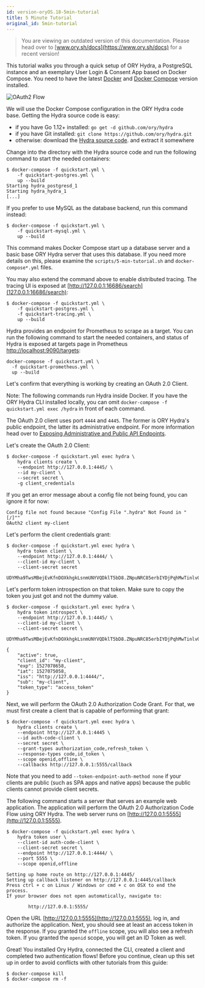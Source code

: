 ```yaml
---
id: version-oryOS.18-5min-tutorial
title: 5 Minute Tutorial
original_id: 5min-tutorial
---
```


> You are viewing an outdated version of this documentation. Please head over
> to [www.ory.sh/docs](https://www.ory.sh/docs) for a recent version!

This tutorial walks you through a quick setup of ORY Hydra, a PostgreSQL
instance and an exemplary User Login & Consent App based on Docker Compose. You
need to have the latest [Docker](https://www.docker.com) and
[Docker Compose](https://docs.docker.com/compose) version installed.

<img src="/images/docs/hydra/oauth2-flow.gif" alt="OAuth2 Flow">

We will use the Docker Compose configuration in the ORY Hydra code base. Getting
the Hydra source code is easy:

- if you have Go 1.12+ installed: `go get -d github.com/ory/hydra`
- if you have Git installed: `git clone https://github.com/ory/hydra.git`
- otherwise: download the
  [Hydra source code](https://github.com/ory-am/hydra/archive/master.zip). and
  extract it somewhere

Change into the directory with the Hydra source code and run the following
command to start the needed containers:

```
$ docker-compose -f quickstart.yml \
    -f quickstart-postgres.yml \
    up --build
Starting hydra_postgresd_1
Starting hydra_hydra_1
[...]
```

If you prefer to use MySQL as the database backend, run this command instead:

```
$ docker-compose -f quickstart.yml \
    -f quickstart-mysql.yml \
    up --build
```

This command makes Docker Compose start up a database server and a basic base
ORY Hydra server that uses this database. If you need more details on this,
please examine the `scripts/5-min-tutorial.sh` and `docker-compose*.yml` files.

You may also extend the command above to enable distributed tracing. The tracing
UI is exposed at [http://127.0.0.1:16686/search](127.0.0.1:16686/search):

```
$ docker-compose -f quickstart.yml \
    -f quickstart-postgres.yml \
    -f quickstart-tracing.yml \
    up --build
```

Hydra provides an endpoint for Prometheus to scrape as a target. You can run the
following command to start the needed containers, and status of Hydra is exposed
at targets page in Prometheus
[http://localhost:9090/targets](http://localhost:9090/targets):

```
docker-compose -f quickstart.yml \
  -f quickstart-prometheus.yml \
  up --build
```

Let's confirm that everything is working by creating an OAuth 2.0 Client.

Note: The following commands run Hydra inside Docker. If you have the ORY Hydra
CLI installed locally, you can omit
`docker-compose -f quickstart.yml exec /hydra` in front of each command.

The OAuth 2.0 client uses port `4444` and `4445`. The former is ORY Hydra's
public endpoint, the latter its administrative endpoint. For more information
head over to
[Exposing Administrative and Public API Endpoints](hydra/production.md).

Let's create the OAuth 2.0 Client:

```
$ docker-compose -f quickstart.yml exec hydra \
    hydra clients create \
    --endpoint http://127.0.0.1:4445/ \
    --id my-client \
    --secret secret \
    -g client_credentials
```

If you get an error message about a config file not being found, you can ignore
it for now:

```
Config file not found because "Config File ".hydra" Not Found in "[/]""
OAuth2 client my-client
```

Let's perform the client credentials grant:

```
$ docker-compose -f quickstart.yml exec hydra \
    hydra token client \
    --endpoint http://127.0.0.1:4444/ \
    --client-id my-client \
    --client-secret secret

UDYMha9TwsMBejEvKfnDOXkhgkLsnmUNYVQDklT5bD8.ZNpuNRC85erbIYDjPqhMwTinlvQmNTk_UvttcLQxFJY
```

Let's perform token introspection on that token. Make sure to copy the token you
just got and not the dummy value.

```
$ docker-compose -f quickstart.yml exec hydra \
    hydra token introspect \
    --endpoint http://127.0.0.1:4445/ \
    --client-id my-client \
    --client-secret secret \

UDYMha9TwsMBejEvKfnDOXkhgkLsnmUNYVQDklT5bD8.ZNpuNRC85erbIYDjPqhMwTinlvQmNTk_UvttcLQxFJY

{
    "active": true,
    "client_id": "my-client",
    "exp": 1527078658,
    "iat": 1527075058,
    "iss": "http://127.0.0.1:4444/",
    "sub": "my-client",
    "token_type": "access_token"
}
```

Next, we will perform the OAuth 2.0 Authorization Code Grant. For that, we must
first create a client that is capable of performing that grant:

```
$ docker-compose -f quickstart.yml exec hydra \
    hydra clients create \
    --endpoint http://127.0.0.1:4445 \
    --id auth-code-client \
    --secret secret \
    --grant-types authorization_code,refresh_token \
    --response-types code,id_token \
    --scope openid,offline \
    --callbacks http://127.0.0.1:5555/callback
```

Note that you need to add `--token-endpoint-auth-method none` if your clients
are public (such as SPA apps and native apps) because the public clients cannot
provide client secrets.

The following command starts a server that serves an example web application.
The application will perform the OAuth 2.0 Authorization Code Flow using ORY
Hydra. The web server runs on [http://127.0.0.1:5555](http://127.0.0.1:5555).

```
$ docker-compose -f quickstart.yml exec hydra \
    hydra token user \
    --client-id auth-code-client \
    --client-secret secret \
    --endpoint http://127.0.0.1:4444/ \
    --port 5555 \
    --scope openid,offline

Setting up home route on http://127.0.0.1:4445/
Setting up callback listener on http://127.0.0.1:4445/callback
Press ctrl + c on Linux / Windows or cmd + c on OSX to end the process.
If your browser does not open automatically, navigate to:

        http://127.0.0.1:5555/
```

Open the URL [http://127.0.0.1:5555](http://127.0.0.1:5555), log in, and
authorize the application. Next, you should see at least an access token in the
response. If you granted the `offline` scope, you will also see a refresh token.
If you granted the `openid` scope, you will get an ID Token as well.

Great! You installed Ory Hydra, connected the CLI, created a client and
completed two authentication flows! Before you continue, clean up this set up in
order to avoid conflicts with other tutorials from this guide:

```
$ docker-compose kill
$ docker-compose rm -f
```
